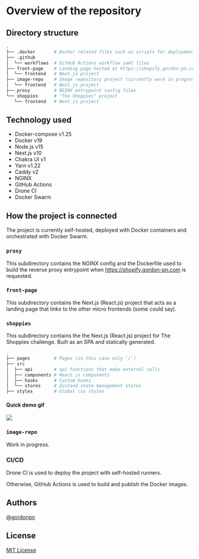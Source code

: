 # Overview of the repository

## Directory structure

```bash
.
├── .docker       # Docker related files such as scripts for deployment
├── .github
│  └── workflows  # GitHub Actions workflow yaml files
├── front-page    # Landing page hosted at https://shopify.gordon-pn.com
│  └── frontend   # Next.js project
├── image-repo    # Image repository project (currently work in progress)
│  └── frontend   # Next.js project
├── proxy         # NGINX entrypoint config files
└── shoppies      # "The Shoppies" project
   └── frontend   # Next.js project
```

## Technology used

- Docker-compose v1.25
- Docker v19
- Node.js v15
- Next.js v10
- Chakra UI v1
- Yarn v1.22
- Caddy v2
- NGINX
- GitHub Actions
- Drone CI
- Docker Swarm

## How the project is connected

The project is currently self-hosted, deployed with Docker containers and orchestrated with Docker Swarm.

### `proxy`

This subdirectory contains the NGINX config and the Dockerfile used to build the reverse proxy entrypoint when <https://shopify.gordon-pn.com> is requested.

### `front-page`

This subdirectory contains the Next.js (React.js) project that acts as a landing page that links to the other micro frontends (some could say).

### `shoppies`

This subdirectory contains the the Next.js (React.js) project for The Shoppies challenge. Built as an SPA and statically generated.

```bash
.
├── pages         # Pages (in this case only '/')
├── src
│  ├── api        # api functions that make external calls
│  ├── components # React.js components
│  ├── hooks      # Custom hooks
│  └── stores     # Zustand state management stores
├── styles        # Global css styles
```

#### Quick demo gif

![](./docs/demo/shoppies.gif)

### `image-repo`

Work in progress.

### CI/CD

Drone CI is used to deploy the project with self-hosted runners.

Otherwise, GitHub Actions is used to build and publish the Docker images.

## Authors

[@gordonpn](https://github.com/gordonpn)

## License

[MIT License](./LICENSE)
